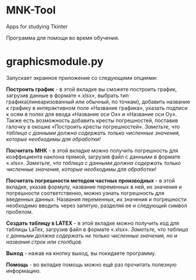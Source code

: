 # MNK-Tool
Apps for studying Tkinter

Программа для помощи во время обучения. 

# graphicsmodule.py
Запускает экранное приложение со следующими опциями:

**Построить график** - в этой вкладке вы сможете построить график, загрузив данные в формате «.xlsx», выбрать тип графика(линеаризованный или обычный, по точкам), добавить название к графику в интерактивном поле «Название графика», указать подписи к осям в полях для ввода «Название оси Ох» и «Название оси Оу». Также есть возможность добавить кресты погрешностей, поставив галочку в окошке «Построить кресты погрешностей». *Заметьте, что таблица с данными должна содержать только численные значения, которые необходимы для обработки!*

**Посчитать МНК** - в этой вкладке можно получить погрешность для коэффициента наклона прямой, загрузив файл с данными в формате «.xlsx». *Заметьте, что таблица с данными должна содержать только численные значения, которые необходимы для обработки!*

**Посчитать погрешности методом частных производных** - в этой вкладке, указав формулу, название переменных в ней, их значения и погрешности соответственно, можно узнать погрешность для введенных данных. Названия переменных, их значения и погрешности необходимо вводить через запятую, разделяя ее и следующий символ пробелом.

**Создать таблицу в LATEX** - в этой вкладке можно получить код для таблицы LaTex, загрузив файл в формате «.xlsx».
*Заметьте, что таблица с данными должна содержать не только численные значения, но и названия строк или столбцов.*

**Выход** - нажав на кнопку выход, вы покидаете программу.

**Помощь** - во вкладке помощь можно ещё раз прочитать полезную информацию.


